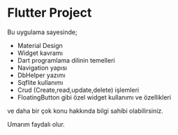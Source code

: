 # Flutter Project

Bu uygulama sayesinde;

* Material Design
* Widget kavramı
* Dart programlama dilinin temelleri
* Navigation yapısı
* DbHelper yazımı
* Sqflite kullanımı
* Crud (Create,read,update,delete) işlemleri
* FloatingButton gibi özel widget kullanımı ve özellikleri

ve daha bir çok konu hakkında bilgi sahibi olabilirsiniz.

Umarım faydalı olur.